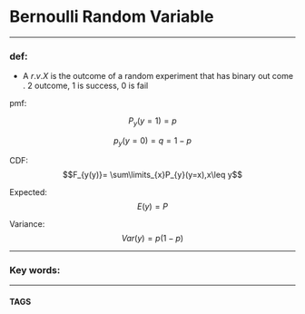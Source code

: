 # Bernoulli Random Variable


---
### def:
- A $r.v.X$ is the outcome of a random experiment that has binary out come . 
2 outcome, 1 is success, 0 is fail

pmf: 

$$P_{y}(y=1) = p$$

$$p_{y}(y=0) = q  =1-p$$

CDF:
$$F_{y(y)}= \sum\limits_{x}P_{y}(y=x),x\leq y$$

Expected:
$$E(y) = P$$

Variance:
$$Var(y)= p(1-p)$$

---

### Key words:

---
#### TAGS